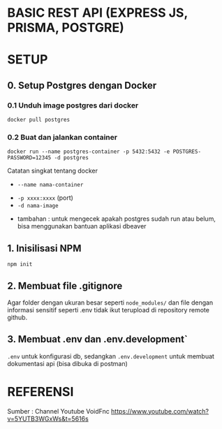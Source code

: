 # BASIC REST API (EXPRESS JS, PRISMA, POSTGRE)

# SETUP
## 0. Setup Postgres dengan Docker
### 0.1 Unduh image postgres dari docker
``` 
docker pull postgres 
```
### 0.2 Buat dan jalankan container
```
docker run --name postgres-container -p 5432:5432 -e POSTGRES-PASSWORD=12345 -d postgres
```  
Catatan singkat tentang docker
* `--name nama-container`
- `-p xxxx:xxxx` (port)
- `-d nama-image`

* tambahan : untuk mengecek apakah postgres sudah run atau belum, bisa menggunakan bantuan aplikasi dbeaver

## 1. Inisilisasi NPM
```npm init```

## 2. Membuat file .gitignore
Agar folder dengan ukuran besar seperti `node_modules/` dan file dengan informasi sensitif seperti .env tidak ikut terupload di repository remote github.

## 3. Membuat .env dan .env.development`
`.env` untuk konfigurasi db, sedangkan `.env.development` untuk membuat dokumentasi api (bisa dibuka di postman)


# REFERENSI
Sumber : Channel Youtube VoidFnc
https://www.youtube.com/watch?v=5YUTB3WGxWs&t=5616s

